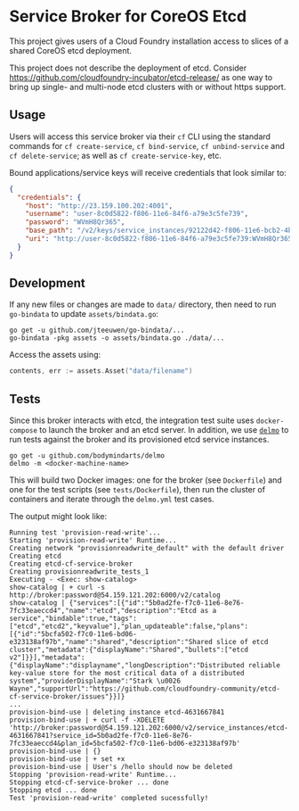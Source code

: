 # Service Broker for CoreOS Etcd

This project gives users of a Cloud Foundry installation access to slices of a shared CoreOS etcd deployment.

This project does not describe the deployment of etcd. Consider https://github.com/cloudfoundry-incubator/etcd-release/ as one way to bring up single- and multi-node etcd clusters with or without https support.

## Usage

Users will access this service broker via their `cf` CLI using the standard commands for `cf create-service`, `cf bind-service`, `cf unbind-service` and `cf delete-service`; as well as `cf create-service-key`, etc.

Bound applications/service keys will receive credentials that look similar to:

```json
{
  "credentials": {
    "host": "http://23.159.100.202:4001",
    "username": "user-8c0d5822-f806-11e6-84f6-a79e3c5fe739",
    "password": "WVmH8Qr365",
    "base_path": "/v2/keys/service_instances/92122d42-f806-11e6-bcb2-4b77b9de2108",
    "uri": "http://user-8c0d5822-f806-11e6-84f6-a79e3c5fe739:WVmH8Qr365@23.159.100.202:4001/v2/keys/service_instances/92122d42-f806-11e6-bcb2-4b77b9de2108"
  }
}
```

## Development

If any new files or changes are made to `data/` directory, then need to run `go-bindata` to update `assets/bindata.go`:

```
go get -u github.com/jteeuwen/go-bindata/...
go-bindata -pkg assets -o assets/bindata.go ./data/...
```

Access the assets using:

```go
contents, err := assets.Asset("data/filename")
```

## Tests

Since this broker interacts with etcd, the integration test suite uses `docker-compose` to launch the broker and an etcd server. In addition, we use [`delmo`](https://github.com/bodymindarts/delmo) to run tests against the broker and its provisioned etcd service instances.

```
go get -u github.com/bodymindarts/delmo
delmo -m <docker-machine-name>
```

This will build two Docker images: one for the broker (see `Dockerfile`) and one for the test scripts (see `tests/Dockerfile`), then run the cluster of containers and iterate through the `delmo.yml` test cases.

The output might look like:

```
Running test 'provision-read-write'...
Starting 'provision-read-write' Runtime...
Creating network "provisionreadwrite_default" with the default driver
Creating etcd
Creating etcd-cf-service-broker
Creating provisionreadwrite_tests_1
Executing - <Exec: show-catalog>
show-catalog | + curl -s http://broker:password@54.159.121.202:6000/v2/catalog
show-catalog | {"services":[{"id":"5b0ad2fe-f7c0-11e6-8e76-7fc33eaeccd4","name":"etcd","description":"Etcd as a service","bindable":true,"tags":["etcd","etcd2","keyvalue"],"plan_updateable":false,"plans":[{"id":"5bcfa502-f7c0-11e6-bd06-e323138af97b","name":"shared","description":"Shared slice of etcd cluster","metadata":{"displayName":"Shared","bullets":["etcd v2"]}}],"metadata":{"displayName":"displayname","longDescription":"Distributed reliable key-value store for the most critical data of a distributed system","providerDisplayName":"Stark \u0026 Wayne","supportUrl":"https://github.com/cloudfoundry-community/etcd-cf-service-broker/issues"}}]}
...
provision-bind-use | deleting instance etcd-4631667841
provision-bind-use | + curl -f -XDELETE 'http://broker:password@54.159.121.202:6000/v2/service_instances/etcd-4631667841?service_id=5b0ad2fe-f7c0-11e6-8e76-7fc33eaeccd4&plan_id=5bcfa502-f7c0-11e6-bd06-e323138af97b'
provision-bind-use | {}
provision-bind-use | + set +x
provision-bind-use | User's /hello should now be deleted
Stopping 'provision-read-write' Runtime...
Stopping etcd-cf-service-broker ... done
Stopping etcd ... done
Test 'provision-read-write' completed sucessfully!
```
